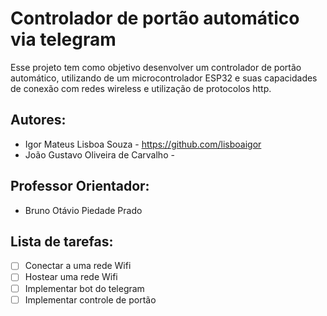 # Controlador de portão automático via telegram

Esse projeto tem como objetivo desenvolver um controlador de portão automático, utilizando de um microcontrolador ESP32 e suas capacidades de conexão com redes wireless e utilização de protocolos http.

## Autores:
- Igor Mateus Lisboa Souza - https://github.com/lisboaigor
- João Gustavo Oliveira de Carvalho - 

## Professor Orientador: 
- Bruno Otávio Piedade Prado

## Lista de tarefas:
- [ ] Conectar a uma rede Wifi
- [ ] Hostear uma rede Wifi
- [ ] Implementar bot do telegram
- [ ] Implementar controle de portão 
